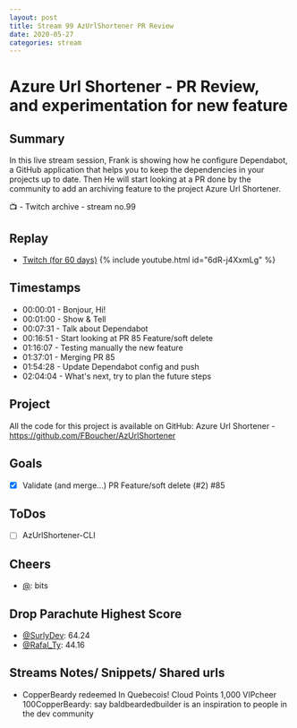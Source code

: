 ```yaml
---
layout: post
title: Stream 99 AzUrlShortener PR Review
date: 2020-05-27
categories: stream
---
```



# Azure Url Shortener - PR Review, and experimentation for new feature

## Summary

In this live stream session, Frank is showing how he configure Dependabot, a GitHub application that helps you to keep the dependencies in your projects up to date. Then He will start looking at a PR done by the community to add an archiving feature to the project Azure Url Shortener. 

📺 - Twitch archive - stream no.99

## Replay


- [Twitch (for 60 days)](https://www.twitch.tv/videos/)
{% include youtube.html id="6dR-j4XxmLg" %}
<br/><!--more-->


## Timestamps


- 00:00:01 - Bonjour, Hi!
- 00:01:00 - Show & Tell
- 00:07:31 - Talk about Dependabot
- 00:16:51 - Start looking at PR 85 Feature/soft delete
- 01:16:07 - Testing manually the new feature
- 01:37:01 - Merging PR 85
- 01:54:28 - Update Dependabot config and push
- 02:04:04 - What's next, try to plan the future steps


Project
-------

All the code for this project is available on GitHub: Azure Url Shortener - https://github.com/FBoucher/AzUrlShortener



Goals
-----

- [X] Validate (and merge...) PR Feature/soft delete (#2) #85



ToDos
-----
- [ ] AzUrlShortener-CLI


Cheers
------

- [@](https://www.twitch.tv/):  bits


Drop Parachute Highest Score
----------------------------

- [@SurlyDev](https://www.twitch.tv/SurlyDev): 64.24
- [@Rafal_Ty](https://www.twitch.tv/Rafal_Ty): 44.16



Streams Notes/ Snippets/ Shared urls
-----------------------------------

- CopperBeardy redeemed In Quebecois!
Cloud Points
1,000
VIPcheer 100CopperBeardy: say baldbeardedbuilder is an inspiration to people in the dev community


